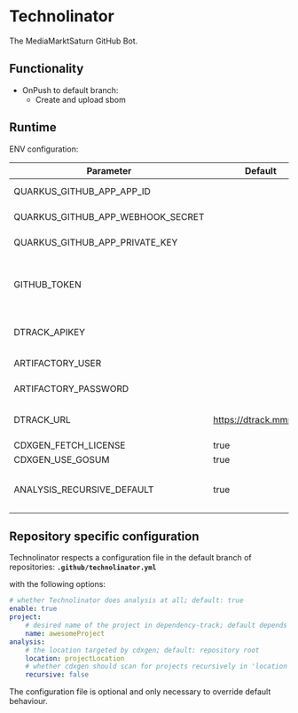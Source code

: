 # Technolinator

The MediaMarktSaturn GitHub Bot.

## Functionality

* OnPush to default branch:
  * Create and upload sbom

## Runtime

ENV configuration:

| Parameter                         | Default                | Description                                                             |
|-----------------------------------|------------------------|-------------------------------------------------------------------------|
| QUARKUS_GITHUB_APP_APP_ID         |                        | Created during app creation on GitHub                                   |
| QUARKUS_GITHUB_APP_WEBHOOK_SECRET |                        | Created during app creation on GitHub                                   |
| QUARKUS_GITHUB_APP_PRIVATE_KEY    |                        | Created during app creation on GitHub                                   |
| GITHUB_TOKEN                      |                        | Optional. Raises GH api quota for cdxgen and enables `go mod` projects  |
| DTRACK_APIKEY                     |                        | API key to access Dependency-Track                                      |
| ARTIFACTORY_USER                  |                        | User for accessing internal repos                                       |
| ARTIFACTORY_PASSWORD              |                        | PW for accessing internal repos                                         |
| DTRACK_URL                        | https://dtrack.mmst.eu | Baseurl of Dependency-Track                                             |
| CDXGEN_FETCH_LICENSE              | true                   | see [cdxgen](https://github.com/AppThreat/cdxgen#environment-variables) |
| CDXGEN_USE_GOSUM                  | true                   | see [cdxgen](https://github.com/AppThreat/cdxgen#environment-variables) |
| ANALYSIS_RECURSIVE_DEFAULT        | true                   | default value for the `analysis.recursvie` config                       |

## Repository specific configuration

Technolinator respects a configuration file in the default branch of repositories:
**`.github/technolinator.yml`**

with the following options:
```yaml
# whether Technolinator does analysis at all; default: true
enable: true
project:
    # desired name of the project in dependency-track; default depends on build system, for maven it's: "groupId:artifactId"
    name: awesomeProject
analysis:
    # the location targeted by cdxgen; default: repository root
    location: projectLocation
    # whether cdxgen should scan for projects recursively in 'location' or only 'location' itself; default: false
    recursive: false
```

The configuration file is optional and only necessary to override default behaviour.
